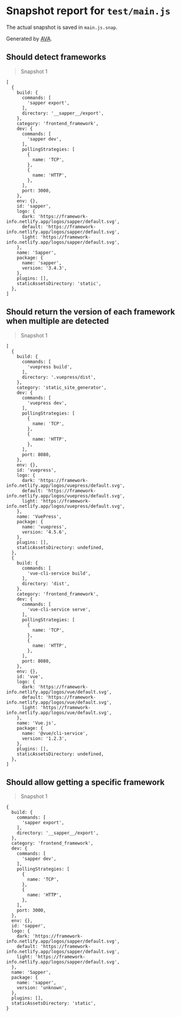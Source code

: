# Snapshot report for `test/main.js`

The actual snapshot is saved in `main.js.snap`.

Generated by [AVA](https://avajs.dev).

## Should detect frameworks

> Snapshot 1

    [
      {
        build: {
          commands: [
            'sapper export',
          ],
          directory: '__sapper__/export',
        },
        category: 'frontend_framework',
        dev: {
          commands: [
            'sapper dev',
          ],
          pollingStrategies: [
            {
              name: 'TCP',
            },
            {
              name: 'HTTP',
            },
          ],
          port: 3000,
        },
        env: {},
        id: 'sapper',
        logo: {
          dark: 'https://framework-info.netlify.app/logos/sapper/default.svg',
          default: 'https://framework-info.netlify.app/logos/sapper/default.svg',
          light: 'https://framework-info.netlify.app/logos/sapper/default.svg',
        },
        name: 'Sapper',
        package: {
          name: 'sapper',
          version: '3.4.3',
        },
        plugins: [],
        staticAssetsDirectory: 'static',
      },
    ]

## Should return the version of each framework when multiple are detected

> Snapshot 1

    [
      {
        build: {
          commands: [
            'vuepress build',
          ],
          directory: '.vuepress/dist',
        },
        category: 'static_site_generator',
        dev: {
          commands: [
            'vuepress dev',
          ],
          pollingStrategies: [
            {
              name: 'TCP',
            },
            {
              name: 'HTTP',
            },
          ],
          port: 8080,
        },
        env: {},
        id: 'vuepress',
        logo: {
          dark: 'https://framework-info.netlify.app/logos/vuepress/default.svg',
          default: 'https://framework-info.netlify.app/logos/vuepress/default.svg',
          light: 'https://framework-info.netlify.app/logos/vuepress/default.svg',
        },
        name: 'VuePress',
        package: {
          name: 'vuepress',
          version: '4.5.6',
        },
        plugins: [],
        staticAssetsDirectory: undefined,
      },
      {
        build: {
          commands: [
            'vue-cli-service build',
          ],
          directory: 'dist',
        },
        category: 'frontend_framework',
        dev: {
          commands: [
            'vue-cli-service serve',
          ],
          pollingStrategies: [
            {
              name: 'TCP',
            },
            {
              name: 'HTTP',
            },
          ],
          port: 8080,
        },
        env: {},
        id: 'vue',
        logo: {
          dark: 'https://framework-info.netlify.app/logos/vue/default.svg',
          default: 'https://framework-info.netlify.app/logos/vue/default.svg',
          light: 'https://framework-info.netlify.app/logos/vue/default.svg',
        },
        name: 'Vue.js',
        package: {
          name: '@vue/cli-service',
          version: '1.2.3',
        },
        plugins: [],
        staticAssetsDirectory: undefined,
      },
    ]

## Should allow getting a specific framework

> Snapshot 1

    {
      build: {
        commands: [
          'sapper export',
        ],
        directory: '__sapper__/export',
      },
      category: 'frontend_framework',
      dev: {
        commands: [
          'sapper dev',
        ],
        pollingStrategies: [
          {
            name: 'TCP',
          },
          {
            name: 'HTTP',
          },
        ],
        port: 3000,
      },
      env: {},
      id: 'sapper',
      logo: {
        dark: 'https://framework-info.netlify.app/logos/sapper/default.svg',
        default: 'https://framework-info.netlify.app/logos/sapper/default.svg',
        light: 'https://framework-info.netlify.app/logos/sapper/default.svg',
      },
      name: 'Sapper',
      package: {
        name: 'sapper',
        version: 'unknown',
      },
      plugins: [],
      staticAssetsDirectory: 'static',
    }
